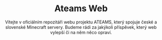 <center><h1>Ateams Web</h1></center>
<center>Vítejte v oficiálním repozitáři webu projektu ATEAMS, který spojuje české a slovenské Minecraft servery. Budeme rádi za jakýkoli příspěvek, který web vylepší či na něm něco opraví.</center>